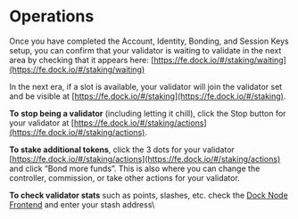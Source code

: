 # Operations

Once you have completed the Account, Identity, Bonding, and Session Keys setup, you can confirm that your validator is waiting to validate in the next area by checking that it appears here: [https://fe.dock.io/#/staking/waiting](https://fe.dock.io/#/staking/waiting)

In the next era, if a slot is available, your validator will join the validator set and be visible at [https://fe.dock.io/#/staking](https://fe.dock.io/#/staking).

**To** **stop being a validator** (including letting it chill), click the Stop button for your validator at [https://fe.dock.io/#/staking/actions](https://fe.dock.io/#/staking/actions).

**To stake additional tokens**, click the 3 dots for your validator [https://fe.dock.io/#/staking/actions](https://fe.dock.io/#/staking/actions) and click “Bond more funds”. This is also where you can change the controller, commission, or take other actions for your validator.

&#x20;**To check validator stats** such as points, slashes, etc. check the [Dock Node Frontend](https://fe.dock.io/#/staking/query) and enter your stash address\
